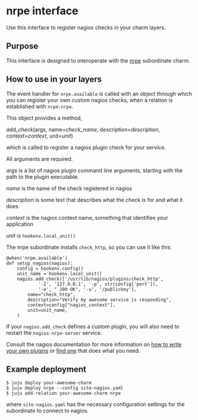# nrpe interface

Use this interface to register nagios checks in your charm layers.

## Purpose

This interface is designed to interoperate with the
[nrpe](https://charmhub.io/nrpe) subordinate charm.

## How to use in your layers

The event handler for `nrpe.available` is called with an object
through which you can register your own custom nagios checks, when a relation
is established with `nrpe:nrpe`.

This object provides a method,

_add_check_(args, name=_check_name_, description=_description_, context=_context_, unit=_unit_)

which is called to register a nagios plugin check for your service.

All arguments are required.

*args* is a list of nagios plugin command line arguments, starting with the path to the plugin executable.

*name* is the name of the check registered in nagios

*description* is some text that describes what the check is for and what it does

*context* is the nagios context name, something that identifies your application

*unit* is `hookenv.local_unit()`

The nrpe subordinate installs `check_http`, so you can use it like this:

```
@when('nrpe.available')
def setup_nagios(nagios):
    config = hookenv.config()
    unit_name = hookenv.local_unit()
    nagios.add_check(['/usr/lib/nagios/plugins/check_http',
            '-I', '127.0.0.1', '-p', str(config['port']),
            '-e', " 200 OK", '-u', '/publickey'],
        name="check_http",
        description="Verify my awesome service is responding",
        context=config["nagios_context"],
        unit=unit_name,
    )
```
If your `nagios.add_check` defines a custom plugin, you will also need to restart the `nagios-nrpe-server` service. 

Consult the nagios documentation for more information on [how to write your own
plugins](https://assets.nagios.com/downloads/nagioscore/docs/nagioscore/4/en/pluginapi.html)
or [find one](https://www.nagios.org/projects/nagios-plugins/) that does what you need.

## Example deployment

```
$ juju deploy your-awesome-charm
$ juju deploy nrpe --config site-nagios.yaml
$ juju add-relation your-awesome-charm nrpe
```

where `site-nagios.yaml` has the necessary configuration settings for the
subordinate to connect to nagios.

